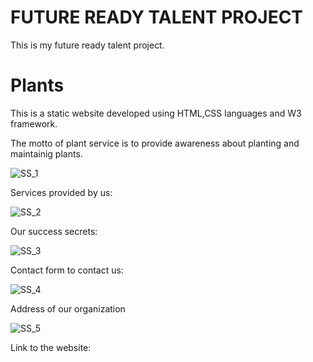 <h1>FUTURE READY TALENT PROJECT</h1>

This is my future ready talent project.

<h1>Plants</h1>

This is a static website developed using HTML,CSS languages and W3 framework.

The motto of plant service is to provide awareness about planting and maintainig plants.

![SS_1](https://user-images.githubusercontent.com/113349408/190175404-609e349a-a8b4-46aa-86bb-3882e5ec8489.png)

Services provided by us:

![SS_2](https://user-images.githubusercontent.com/113349408/190175453-c89bbab8-7735-4069-b05c-4f3c5eabe5f1.png)

Our success secrets:

![SS_3](https://user-images.githubusercontent.com/113349408/190175476-1de0c1cc-a037-4e95-a1b6-63495d1db2ef.png)

Contact form to contact us:

![SS_4](https://user-images.githubusercontent.com/113349408/190175496-3a1ed67d-1c97-49d1-9fc0-97dc1e5f584e.png)

Address of our organization

![SS_5](https://user-images.githubusercontent.com/113349408/190175523-cedb0ec0-67f5-4f4c-b6a2-852574679567.png)

Link to the website:

